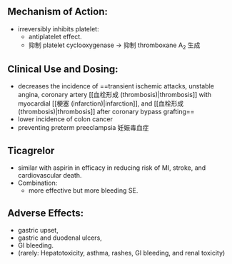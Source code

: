 ## Mechanism of Action: 
- irreversibly inhibits platelet: 
	- antiplatelet effect. 
	- 抑制 platelet cyclooxygenase $\rightarrow$ 抑制 thromboxane A<sub>2</sub> 生成
## Clinical Use and Dosing:
- decreases the incidence of ==transient ischemic attacks, unstable angina, coronary artery [[血栓形成 (thrombosis)|thrombosis]] with myocardial [[梗塞 (infarction)|infarction]], and [[血栓形成 (thrombosis)|thrombosis]] after coronary bypass grafting==
- lower incidence of colon cancer 
- preventing preterm preeclampsia 妊娠毒血症
## Ticagrelor
- similar with aspirin in efficacy in reducing risk of MI, stroke, and cardiovascular death. 
- Combination: 
	- more effective but more bleeding SE.
## Adverse Effects: 
- gastric upset, 
- gastric and duodenal ulcers,
-  GI bleeding. 
- (rarely: Hepatotoxicity, asthma, rashes, GI bleeding, and renal toxicity) 